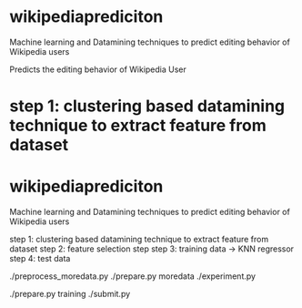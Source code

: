 wikipediaprediciton
===================

Machine learning and Datamining techniques to predict editing behavior of Wikipedia users


Predicts the editing behavior of Wikipedia User

step 1: clustering based datamining technique to extract feature from dataset 
=======
wikipediaprediciton
===================

Machine learning and Datamining techniques to predict editing behavior of Wikipedia users

step 1: clustering based datamining technique to extract feature from dataset
step 2: feature selection step 
step 3: training data -> KNN regressor 
step 4: test data

 ./preprocess_moredata.py
 ./prepare.py moredata
 ./experiment.py

 ./prepare.py training
 ./submit.py

